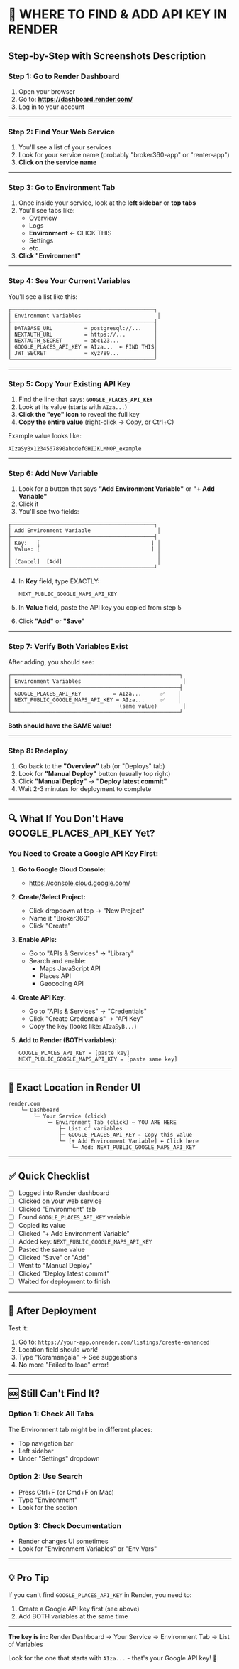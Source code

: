 # 📍 WHERE TO FIND & ADD API KEY IN RENDER

## Step-by-Step with Screenshots Description

### Step 1: Go to Render Dashboard
1. Open your browser
2. Go to: **https://dashboard.render.com/**
3. Log in to your account

---

### Step 2: Find Your Web Service
1. You'll see a list of your services
2. Look for your service name (probably "broker360-app" or "renter-app")
3. **Click on the service name**

---

### Step 3: Go to Environment Tab
1. Once inside your service, look at the **left sidebar** or **top tabs**
2. You'll see tabs like:
   - Overview
   - Logs
   - **Environment** ← CLICK THIS
   - Settings
   - etc.
3. **Click "Environment"**

---

### Step 4: See Your Current Variables
You'll see a list like this:

```
┌─────────────────────────────────────────────┐
│ Environment Variables                        │
├─────────────────────────────────────────────┤
│ DATABASE_URL          = postgresql://...    │
│ NEXTAUTH_URL          = https://...         │
│ NEXTAUTH_SECRET       = abc123...           │
│ GOOGLE_PLACES_API_KEY = AIza...  ← FIND THIS│
│ JWT_SECRET            = xyz789...           │
└─────────────────────────────────────────────┘
```

---

### Step 5: Copy Your Existing API Key
1. Find the line that says: **`GOOGLE_PLACES_API_KEY`**
2. Look at its value (starts with `AIza...`)
3. **Click the "eye" icon** to reveal the full key
4. **Copy the entire value** (right-click → Copy, or Ctrl+C)

Example value looks like:
```
AIzaSyBx1234567890abcdefGHIJKLMNOP_example
```

---

### Step 6: Add New Variable
1. Look for a button that says **"Add Environment Variable"** or **"+ Add Variable"**
2. Click it
3. You'll see two fields:

```
┌─────────────────────────────────────────────┐
│ Add Environment Variable                     │
├─────────────────────────────────────────────┤
│ Key:   [                                   ] │
│ Value: [                                   ] │
│                                              │
│ [Cancel]  [Add]                              │
└─────────────────────────────────────────────┘
```

4. In **Key** field, type EXACTLY:
   ```
   NEXT_PUBLIC_GOOGLE_MAPS_API_KEY
   ```

5. In **Value** field, paste the API key you copied from step 5

6. Click **"Add"** or **"Save"**

---

### Step 7: Verify Both Variables Exist
After adding, you should see:

```
┌─────────────────────────────────────────────────────┐
│ Environment Variables                                │
├─────────────────────────────────────────────────────┤
│ GOOGLE_PLACES_API_KEY          = AIza...      ✅    │
│ NEXT_PUBLIC_GOOGLE_MAPS_API_KEY = AIza...     ✅    │
│                                  (same value)        │
└─────────────────────────────────────────────────────┘
```

**Both should have the SAME value!**

---

### Step 8: Redeploy
1. Go back to the **"Overview"** tab (or "Deploys" tab)
2. Look for **"Manual Deploy"** button (usually top right)
3. Click **"Manual Deploy"** → **"Deploy latest commit"**
4. Wait 2-3 minutes for deployment to complete

---

## 🔍 What If You Don't Have GOOGLE_PLACES_API_KEY Yet?

### You Need to Create a Google API Key First:

1. **Go to Google Cloud Console:**
   - https://console.cloud.google.com/

2. **Create/Select Project:**
   - Click dropdown at top → "New Project"
   - Name it "Broker360"
   - Click "Create"

3. **Enable APIs:**
   - Go to "APIs & Services" → "Library"
   - Search and enable:
     - Maps JavaScript API
     - Places API
     - Geocoding API

4. **Create API Key:**
   - Go to "APIs & Services" → "Credentials"
   - Click "Create Credentials" → "API Key"
   - Copy the key (looks like: `AIzaSyB...`)

5. **Add to Render (BOTH variables):**
   ```
   GOOGLE_PLACES_API_KEY = [paste key]
   NEXT_PUBLIC_GOOGLE_MAPS_API_KEY = [paste same key]
   ```

---

## 📍 Exact Location in Render UI

```
render.com
    └─ Dashboard
        └─ Your Service (click)
            └─ Environment Tab (click) ← YOU ARE HERE
                ├─ List of variables
                ├─ GOOGLE_PLACES_API_KEY ← Copy this value
                └─ [+ Add Environment Variable] ← Click here
                    └─ Add: NEXT_PUBLIC_GOOGLE_MAPS_API_KEY
```

---

## ✅ Quick Checklist

- [ ] Logged into Render dashboard
- [ ] Clicked on your web service
- [ ] Clicked "Environment" tab
- [ ] Found `GOOGLE_PLACES_API_KEY` variable
- [ ] Copied its value
- [ ] Clicked "+ Add Environment Variable"
- [ ] Added key: `NEXT_PUBLIC_GOOGLE_MAPS_API_KEY`
- [ ] Pasted the same value
- [ ] Clicked "Save" or "Add"
- [ ] Went to "Manual Deploy"
- [ ] Clicked "Deploy latest commit"
- [ ] Waited for deployment to finish

---

## 🎯 After Deployment

Test it:
1. Go to: `https://your-app.onrender.com/listings/create-enhanced`
2. Location field should work!
3. Type "Koramangala" → See suggestions
4. No more "Failed to load" error!

---

## 🆘 Still Can't Find It?

### Option 1: Check All Tabs
The Environment tab might be in different places:
- Top navigation bar
- Left sidebar
- Under "Settings" dropdown

### Option 2: Use Search
- Press Ctrl+F (or Cmd+F on Mac)
- Type "Environment"
- Look for the section

### Option 3: Check Documentation
- Render changes UI sometimes
- Look for "Environment Variables" or "Env Vars"

---

## 💡 Pro Tip

If you can't find `GOOGLE_PLACES_API_KEY` in Render, you need to:
1. Create a Google API key first (see above)
2. Add BOTH variables at the same time

---

**The key is in:** Render Dashboard → Your Service → Environment Tab → List of Variables

Look for the one that starts with `AIza...` - that's your Google API key! 🔑

